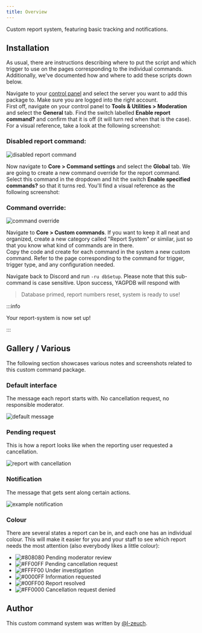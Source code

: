 ```yaml
---
title: Overview
---
```


Custom report system, featuring basic tracking and notifications.

## Installation

As usual, there are instructions describing where to put the script and which trigger to use on the pages corresponding to the individual commands. Additionally, we've documented how and where to add these scripts down below.

Navigate to your [control panel](https://yagpdb.xyz/manage) and select the server you want to add this package to. Make sure you are logged into the right account.  
First off, navigate on your control panel to **Tools & Utilities > Moderation** and select the **General** tab. Find the switch labelled **Enable report command?** and confirm that it is off (it will turn red when that is the case). For a visual reference, take a look at the following screenshot:

### Disabled report command:

![disabled report command](/img/report_system_disabled_report_cmd.png)

Now navigate to **Core > Command settings** and select the **Global** tab. We are going to create a new command override for the report command. Select this command in the dropdown and hit the switch **Enable specified commands?** so that it turns red. You'll find a visual reference as the following screenshot:

### Command override:

![command override](/img/report_system_override.png)

Navigate to **Core > Custom commands**. If you want to keep it all neat and organized, create a new category called "Report System" or similar, just so that you know what kind of commands are in there.  
Copy the code and create for each command in the system a new custom command. Refer to the page corresponding to the command for trigger, trigger type, and any configuration needed.

Navigate back to Discord and run `-ru dbSetup`. Please note that this sub-command is case sensitive. Upon success, YAGPDB will respond with

> Database primed, report numbers reset, system is ready to use!

:::info

Your report-system is now set up!

:::

## Gallery / Various

The following section showcases various notes and screenshots related to this custom command package.

### Default interface

The message each report starts with. No cancellation request, no responsible moderator.

![default message](/img/report_system_default_message.png)

### Pending request

This is how a report looks like when the reporting user requested a cancellation.

![report with cancellation](/img/report_system_pending_cancellation_request.png)

### Notification

The message that gets sent along certain actions.

![example notification](/img/report_system_notification.png)

### Colour

There are several states a report can be in, and each one has an individual colour. This will make it easier for you and your staff to see which report needs the most attention (also everybody likes a little colour):

- ![#808080](/img/color_808080.png) Pending moderator review
- ![#FF00FF](/img/color_ff00ff.png) Pending cancellation request
- ![#FFFF00](/img/color_ffff00.png) Under investigation
- ![#0000FF](/img/color_0000ff.png) Information requested
- ![#00FF00](/img/color_00ff00.png) Report resolved
- ![#FF0000](/img/color_ff0000.png) Cancellation request denied

## Author

This custom command system was written by [@l-zeuch](https://github.com/l-zeuch).
